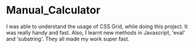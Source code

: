 # Manual_Calculator
I was able to understand the usage of CSS Grid, while doing this project. It was really handy and fast. Also, I learnt new methods in Javascript, 'eval' and 'substring'. They all made my work super fast. 
